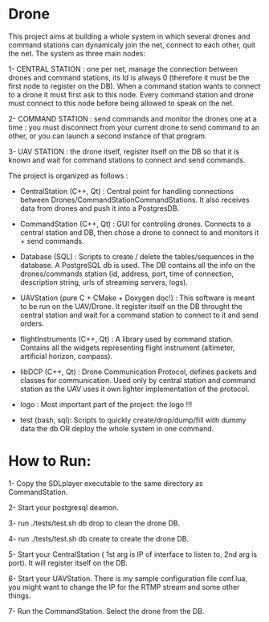 Drone
=====

This project aims at building a whole system in which several drones and command stations can dynamicaly join the net, connect to each other, quit the net. The system as three main nodes: 

  1- CENTRAL STATION : one per net, manage the connection between drones and command stations, its Id is always 0 (therefore it must be the first node to register on the DB). When a command station wants to connect to a drone it must first ask to this node.  Every command station and drone must connect to this node 
  before being allowed to speak on the net.
  
  2- COMMAND STATION : send commands and monitor the drones one at a time : you must disconnect from your current drone to send command to an other, or you can launch a second instance of that program. 
  
  3- UAV STATION : the drone itself, register itself on the DB so that it is known and wait for command stations to connect and send commands.


The project is organized as follows :

- CentralStation (C++, Qt) : 
Central point for handling connections between Drones/CommandStationCommandStations. It also receives data from drones and push it into a PostgresDB.

- CommandStation (C++, Qt) : 
GUI for controling drones. Connects to a central station and DB, then chose a drone to connect to and monitors it + send commands.

- Database (SQL) : 
Scripts to create / delete the tables/sequences in the database. A PostgreSQL db is used. The DB contains all the info on the drones/commands station (id, address, port, time of connection, description string, urls of streaming servers, logs).

- UAVStation (pure C + CMake + Doxygen doc!) : 
This software is meant to be run on the UAV/Drone. It register itself on the DB throught the central station and wait for a command station to connect to it and send orders.

- flightInstruments (C++, Qt) : 
A library used by command station. Contains all the widgets representing flight instrument (altimeter, artificial horizon, compass).

- libDCP (C++, Qt) : 
Drone Communication Protocol, defines packets and classes for communication. Used only by central station and command station as the UAV uses it own lighter implementation of the protocol.

- logo : 
Most important part of the project: the logo !!!

- test (bash, sql): 
Scripts to quickly create/drop/dump/fill with dummy data the db OR deploy the whole system in one command.


How to Run:
=====
  1- Copy the SDLplayer executable to the same directory as CommandStation.
  
  2- Start your postgresql deamon.
  
  3- run ./tests/test.sh db drop to clean the drone DB.
  
  4- run ./tests/test.sh db create to create the drone DB.
  
  5- Start your CentralStation ( 1st arg is IP of interface to listen to, 2nd arg is port). It will register itself on the DB.
  
  6- Start your UAVStation. There is my sample configuration file conf.lua, you might want to change the IP for the RTMP stream and some other things.
  
  7- Run the CommandStation. Select the drone from the DB.
  
  
  
  
  
  
  
  

